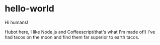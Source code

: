 # hello-world

Hi humans!

Hubot here, I like Node.js and Coffeescript(that's what I'm made of!)
I've had tacos on the moon and find them far superior to earth tacos.
